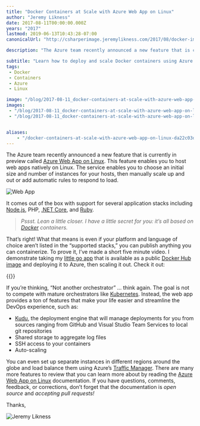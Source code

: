 ```yaml
---
title: "Docker Containers at Scale with Azure Web App on Linux"
author: "Jeremy Likness"
date: 2017-08-11T00:00:00.000Z
years: "2017"
lastmod: 2019-06-13T10:43:28-07:00
canonicalUrl: "http://csharperimage.jeremylikness.com/2017/08/docker-images-at-scale-with-azure-web.html"

description: "The Azure team recently announced a new feature that is currently in preview called Azure Web App on Linux. This feature enables you to host web apps natively on Linux. The service enables you to…"

subtitle: "Learn how to deploy and scale Docker containers using Azure Web App on Linux."
tags:
 - Docker 
 - Containers 
 - Azure 
 - Linux 

image: "/blog/2017-08-11_docker-containers-at-scale-with-azure-web-app-on-linux/images/1.png" 
images:
 - "/blog/2017-08-11_docker-containers-at-scale-with-azure-web-app-on-linux/images/1.png" 
 - "/blog/2017-08-11_docker-containers-at-scale-with-azure-web-app-on-linux/images/2.gif" 


aliases:
    - "/docker-containers-at-scale-with-azure-web-app-on-linux-da22c03d4ad7"
---
```


The Azure team recently announced a new feature that is currently in preview called [Azure Web App on Linux](https://docs.microsoft.com/azure/app-service-web/app-service-linux-intro?WT.mc_id=link-blog-jeliknes). This feature enables you to host web apps natively on Linux. The service enables you to choose an initial size and number of instances for your hosts, then manually scale up and out or add automatic rules to respond to load.

![Web App](/blog/2017-08-11_docker-containers-at-scale-with-azure-web-app-on-linux/images/1.png)

It comes out of the box with support for several application stacks including [Node.js](https://docs.microsoft.com/azure/app-service-web/app-service-linux-using-nodejs-pm2?WT.mc_id=link-blog-jeliknes), PHP, [.NET Core](https://docs.microsoft.com/azure/app-service-web/app-service-linux-using-dotnetcore?WT.mc_id=link-blog-jeliknes), and [Ruby](https://docs.microsoft.com/azure/app-service-web/app-service-linux-ruby-get-started?WT.mc_id=link-blog-jeliknes).

> _Pssst. Lean a little closer. I have a little secret for you: it’s all based on_ [_Docker_](https://docs.microsoft.com/azure/app-service-web/app-service-linux-using-custom-docker-image?WT.mc_id=link-blog-jeliknes) _containers._

That’s right! What that means is even if your platform and language of choice aren’t listed in the “supported stacks,” you can publish anything you can containerize. To prove it, I’ve made a short five minute video. I demonstrate taking my <i class="fab fa-github"></i> [little go app](https://github.com/JeremyLikness/docker-we-rise/tree/master/03-Hello-Small-Go-Small) that is available as a public <i class="fab fa-docker"></i> [Docker Hub image](https://hub.docker.com/r/jlikness/gosmall/) and deploying it to Azure, then scaling it out. Check it out:

{{<youtube nWfpwgHRfqk>}}

If you’re thinking, “Not another orchestrator” … think again. The goal is not to compete with mature orchestrators like [Kubernetes](https://docs.microsoft.com/azure/container-service/kubernetes/container-service-kubernetes-walkthrough?WT.mc_id=link-blog-jeliknes). Instead, the web app provides a ton of features that make your life easier and streamline the DevOps experience, such as:

* <i class="fab fa-github"></i> [Kudu](https://github.com/projectkudu/kudu), the deployment engine that will manage deployments for you from sources ranging from GitHub and Visual Studio Team Services to local git repositories
* Shared storage to aggregate log files
* SSH access to your containers
* Auto-scaling

You can even set up separate instances in different regions around the globe and load balance them using Azure’s [Traffic Manager](https://docs.microsoft.com/azure/traffic-manager/traffic-manager-overview?WT.mc_id=link-blog-jeliknes). There are many more features to review that you can learn more about by reading the [Azure Web App on Linux](https://docs.microsoft.com/azure/app-service-web/app-service-linux-using-custom-docker-image?WT.mc_id=link-blog-jeliknes) documentation. If you have questions, comments, feedback, or corrections, don’t forget that the documentation is _open source_ and _accepting pull requests!_

Thanks,

![Jeremy Likness](/blog/2017-08-11_docker-containers-at-scale-with-azure-web-app-on-linux/images/2.gif)
